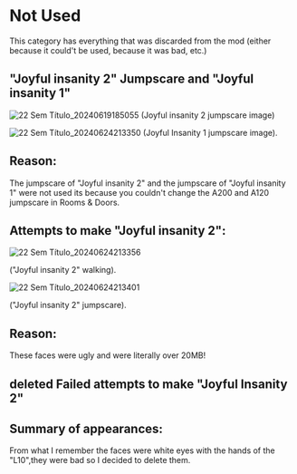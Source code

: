 # Not Used
This category has everything that was discarded from the mod (either because it could't be used, because it was bad, etc.)

## "Joyful insanity 2" Jumpscare and "Joyful insanity 1"
![22 Sem Título_20240619185055](https://github.com/Redstel/Lunar-rooms-wiki/assets/168801295/2b6c0370-f1f3-45cc-abf4-61b86dcd0330)
(Joyful insanity 2 jumpscare image)

![22 Sem Título_20240624213350](https://github.com/Redstel/Lunar-rooms-wiki/assets/168801295/258e265f-a077-4666-ac5c-e69d8e8a602a)
(Joyful Insanity 1 jumpscare image).


## Reason:
The jumpscare of "Joyful insanity 2" and the jumpscare of "Joyful insanity 1" were not used its because you couldn't change the A200 and A120 jumpscare in Rooms & Doors.

## Attempts to make "Joyful insanity 2":
![22 Sem Título_20240624213356](https://github.com/Redstel/Lunar-rooms-wiki/assets/168801295/b5f8720d-ca40-412b-84f2-e81b671d92aa)

("Joyful insanity 2" walking).

![22 Sem Título_20240624213401](https://github.com/Redstel/Lunar-rooms-wiki/assets/168801295/74fd5a08-6539-4322-8c41-2797a5047c55)

("Joyful insanity 2" jumpscare).

## Reason:
These faces were ugly and were literally over 20MB!

## deleted Failed attempts to make "Joyful Insanity 2"

## Summary of appearances:
From what I remember the faces were white eyes with the hands of the "L10",they were bad so I decided to delete them.
